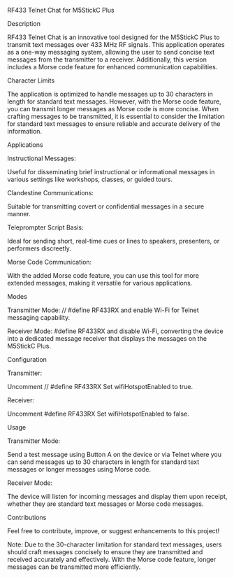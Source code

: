 RF433 Telnet Chat for M5StickC Plus

Description

RF433 Telnet Chat is an innovative tool designed for the M5StickC Plus to transmit text messages over 433 MHz RF signals. This application operates as a one-way messaging system, allowing the user to send concise text messages from the transmitter to a receiver. Additionally, this version includes a Morse code feature for enhanced communication capabilities.

Character Limits

The application is optimized to handle messages up to 30 characters in length for standard text messages. However, with the Morse code feature, you can transmit longer messages as Morse code is more concise. When crafting messages to be transmitted, it is essential to consider the limitation for standard text messages to ensure reliable and accurate delivery of the information.

Applications

Instructional Messages:

Useful for disseminating brief instructional or informational messages in various settings like workshops, classes, or guided tours.

Clandestine Communications:

Suitable for transmitting covert or confidential messages in a secure manner.

Teleprompter Script Basis:

Ideal for sending short, real-time cues or lines to speakers, presenters, or performers discreetly.

Morse Code Communication:

With the added Morse code feature, you can use this tool for more extended messages, making it versatile for various applications.

Modes

Transmitter Mode: // #define RF433RX and enable Wi-Fi for Telnet messaging capability.

Receiver Mode: #define RF433RX and disable Wi-Fi, converting the device into a dedicated message receiver that displays the messages on the M5StickC Plus.

Configuration

Transmitter:

Uncomment // #define RF433RX
Set wifiHotspotEnabled to true.

Receiver:

Uncomment #define RF433RX
Set wifiHotspotEnabled to false.

Usage

Transmitter Mode:

Send a test message using Button A on the device or via Telnet where you can send messages up to 30 characters in length for standard text messages or longer messages using Morse code.

Receiver Mode:

The device will listen for incoming messages and display them upon receipt, whether they are standard text messages or Morse code messages.

Contributions

Feel free to contribute, improve, or suggest enhancements to this project!

Note: Due to the 30-character limitation for standard text messages, users should craft messages concisely to ensure they are transmitted and received accurately and effectively. With the Morse code feature, longer messages can be transmitted more efficiently.
